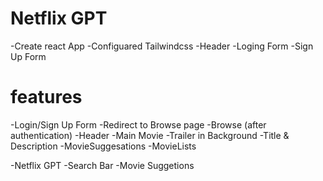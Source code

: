  # Netflix GPT
-Create react App
-Configuared Tailwindcss
-Header
-Loging Form
-Sign Up Form

# features
-Login/Sign Up Form
-Redirect to Browse page 
-Browse (after authentication)
-Header
-Main Movie
    -Trailer  in Background 
    -Title & Description
    -MovieSuggesations
    -MovieLists 


 -Netflix GPT
    -Search Bar
    -Movie Suggetions

